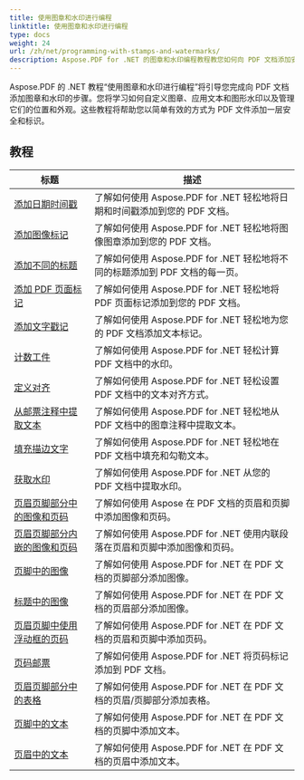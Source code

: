 ```yaml
---
title: 使用图章和水印进行编程
linktitle: 使用图章和水印进行编程
type: docs
weight: 24
url: /zh/net/programming-with-stamps-and-watermarks/
description: Aspose.PDF for .NET 的图章和水印编程教程教您如何向 PDF 文档添加安全和个性化元素。
---
```


Aspose.PDF 的 .NET 教程“使用图章和水印进行编程”将引导您完成向 PDF 文档添加图章和水印的步骤。您将学习如何自定义图章、应用文本和图形水印以及管理它们的位置和外观。这些教程将帮助您以简单有效的方式为 PDF 文件添加一层安全和标识。

## 教程
| 标题 | 描述 |
| --- | --- | 
| [添加日期时间戳](./add-date-time-stamp/) | 了解如何使用 Aspose.PDF for .NET 轻松地将日期和时间戳添加到您的 PDF 文档。 |  
| [添加图像标记](./add-image-stamp/) | 了解如何使用 Aspose.PDF for .NET 轻松地将图像图章添加到您的 PDF 文档。 |  
| [添加不同的标题](./adding-different-headers/) | 了解如何使用 Aspose.PDF for .NET 轻松地将不同的标题添加到 PDF 文档的每一页。 |  
| [添加 PDF 页面标记](./add-pdf-page-stamp/) | 了解如何使用 Aspose.PDF for .NET 轻松地将 PDF 页面标记添加到您的 PDF 文档。 |  
| [添加文字戳记](./add-text-stamp/) | 了解如何使用 Aspose.PDF for .NET 轻松地为您的 PDF 文档添加文本标记。 |  
| [计数工件](./counting-artifacts/) | 了解如何使用 Aspose.PDF for .NET 轻松计算 PDF 文档中的水印。 |  
| [定义对齐](./define-alignment/) | 了解如何使用 Aspose.PDF for .NET 轻松设置 PDF 文档中的文本对齐方式。 |  
| [从邮票注释中提取文本](./extract-text-from-stamp-annotation/) | 了解如何使用 Aspose.PDF for .NET 轻松地从 PDF 文档中的图章注释中提取文本。 |  
| [填充描边文字](./fill-stroke-text/) | 了解如何使用 Aspose.PDF for .NET 轻松地在 PDF 文档中填充和勾勒文本。 |  
| [获取水印](./get-watermark/) | 了解如何使用 Aspose.PDF for .NET 从您的 PDF 文档中提取水印。 |  
| [页眉页脚部分中的图像和页码](./image-and-page-number-in-header-footer-section/) | 了解如何使用 Aspose 在 PDF 文档的页眉和页脚中添加图像和页码。 |  
| [页眉页脚部分内嵌的图像和页码](./image-and-page-number-in-header-footer-section-inline/) | 了解如何使用 Aspose.PDF for .NET 使用内联段落在页眉和页脚中添加图像和页码。 |  
| [页脚中的图像](./image-in-footer/) | 了解如何使用 Aspose.PDF for .NET 在 PDF 文档的页脚部分添加图像。 |  
| [标题中的图像](./image-in-header/) | 了解如何使用 Aspose.PDF for .NET 在 PDF 文档的页眉部分添加图像。 |  
| [页眉页脚中使用浮动框的页码](./page-number-in-header-footer-using-floating-box/) | 了解如何使用 Aspose.PDF for .NET 在 PDF 文档的页眉和页脚中添加页码。 |  
| [页码邮票](./page-number-stamps/) | 了解如何使用 Aspose.PDF for .NET 将页码标记添加到 PDF 文档。 |  
| [页眉页脚部分中的表格](./table-in-header-footer-section/) | 了解如何使用 Aspose.PDF for .NET 在 PDF 文档的页眉/页脚部分添加表格。 |  
| [页脚中的文本](./text-in-footer/) | 了解如何使用 Aspose.PDF for .NET 在 PDF 文档的页脚中添加文本。 |  
| [页眉中的文本](./text-in-header/) | 了解如何使用 Aspose.PDF for .NET 在 PDF 文档的页眉中添加文本。 |  